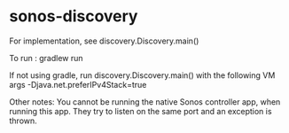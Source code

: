 # sonos-discovery

For implementation, see discovery.Discovery.main()

To run : gradlew run

If not using gradle, run discovery.Discovery.main() with the following VM args -Djava.net.preferIPv4Stack=true

Other notes: You cannot be running the native Sonos controller app, when running this app. They try to listen on the same port and an exception is thrown.